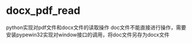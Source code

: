# docx_pdf_read
python实现对pdf文件和docx文件的读取操作
doc文件不能直接进行操作，需要安装pypewin32实现对window接口的调用，将doc文件另存为docx文件
